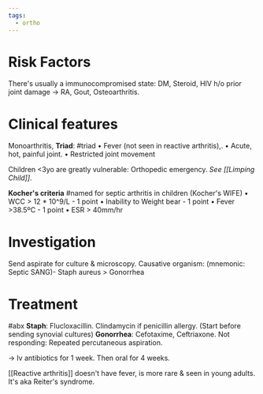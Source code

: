 ```yaml
---
tags:
  - ortho
---
```

# Risk Factors
There's usually a immunocompromised state: DM, Steroid, HIV
h/o prior joint damage -> RA, Gout, Osteoarthritis. 

# Clinical features
Monoarthritis, 
**Triad**: #triad
	• Fever (not seen in reactive arthritis),.
	• Acute, hot, painful joint.
	• Restricted joint movement

Children <3yo are greatly vulnerable: Orthopedic emergency. *See [[Limping Child]]*.

**Kocher's criteria** #named for septic arthritis in children (Kocher's WIFE)
	• WCC > 12 * 10^9/L - 1 point
	• Inability to Weight bear - 1 point
	• Fever >38.5ºC - 1 point
	• ESR > 40mm/hr

# Investigation 
Send aspirate for culture & microscopy. 
Causative organism: (mnemonic: Septic SANG)- Staph aureus > Gonorrhea

# Treatment
#abx
**Staph**: Flucloxacillin. Clindamycin if penicillin allergy. (Start before sending synovial cultures)
**Gonorrhea**: Cefotaxime, Ceftriaxone.
Not responding: Repeated percutaneous aspiration. 

-> Iv antibiotics for 1 week. Then oral for 4 weeks. 

[[Reactive arthritis]] doesn't have fever, is more rare & seen in young adults. It's aka Reiter's syndrome. 
